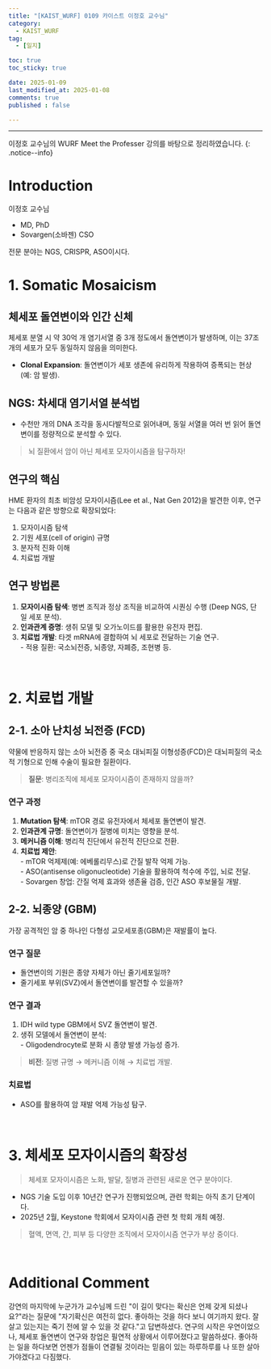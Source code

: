 ```yaml
---
title: "[KAIST_WURF] 0109 카이스트 이정호 교수님"  
category:  
  - KAIST_WURF  
tag:  
  - [일지]  

toc: true  
toc_sticky: true  

date: 2025-01-09  
last_modified_at: 2025-01-08  
comments: true  
published : false

---
```


---

이정호 교수님의 WURF Meet the Professer 강의를 바탕으로 정리하였습니다.
{: .notice--info} 

# Introduction
  이정호 교수님  
  - MD, PhD  
  - Sovargen(소바젠) CSO  

  전문 분야는 NGS, CRISPR, ASO이시다.  

# 1. Somatic Mosaicism  
## 체세포 돌연변이와 인간 신체  

  체세포 분열 시 약 30억 개 염기서열 중 3개 정도에서 돌연변이가 발생하며, 이는 37조 개의 세포가 모두 동일하지 않음을 의미한다.  
  - **Clonal Expansion**: 돌연변이가 세포 생존에 유리하게 작용하여 증폭되는 현상 (예: 암 발생).  

## NGS: 차세대 염기서열 분석법  
  - 수천만 개의 DNA 조각을 동시다발적으로 읽어내며, 동일 서열을 여러 번 읽어 돌연변이를 정량적으로 분석할 수 있다.  

  > 뇌 질환에서 암이 아닌 체세포 모자이시즘을 탐구하자!  

## 연구의 핵심  
  HME 환자의 최초 비암성 모자이시즘(Lee et al., Nat Gen 2012)을 발견한 이후, 연구는 다음과 같은 방향으로 확장되었다:  
  1. 모자이시즘 탐색  
  2. 기원 세포(cell of origin) 규명  
  3. 분자적 진화 이해  
  4. 치료법 개발  

## 연구 방법론  
  1. **모자이시즘 탐색**: 병변 조직과 정상 조직을 비교하여 시퀀싱 수행 (Deep NGS, 단일 세포 분석).  
  2. **인과관계 증명**: 생쥐 모델 및 오가노이드를 활용한 유전자 편집.  
  3. **치료법 개발**: 타겟 mRNA에 결합하여 뇌 세포로 전달하는 기술 연구.  
    - 적용 질환: 국소뇌전증, 뇌종양, 자폐증, 조현병 등.  

<br>  

# 2. 치료법 개발  
## 2-1. 소아 난치성 뇌전증 (FCD)  
  약물에 반응하지 않는 소아 뇌전증 중 국소 대뇌피질 이형성증(FCD)은 대뇌피질의 국소적 기형으로 인해 수술이 필요한 질환이다.  

  > **질문**: 병리조직에 체세포 모자이시즘이 존재하지 않을까?  

### 연구 과정  
  1. **Mutation 탐색**: mTOR 경로 유전자에서 체세포 돌연변이 발견.  
  2. **인과관계 규명**: 돌연변이가 질병에 미치는 영향을 분석.  
  3. **메커니즘 이해**: 병리적 진단에서 유전적 진단으로 전환.  
  4. **치료법 제안**:  
    - mTOR 억제제(예: 에베롤리무스)로 간질 발작 억제 가능.  
    - ASO(antisense oligonucleotide) 기술을 활용하여 척수에 주입, 뇌로 전달.  
    - Sovargen 창업: 간질 억제 효과와 생존율 검증, 인간 ASO 후보물질 개발.  

## 2-2. 뇌종양 (GBM)  
  가장 공격적인 암 중 하나인 다형성 교모세포종(GBM)은 재발률이 높다.  

### 연구 질문  
  - 돌연변이의 기원은 종양 자체가 아닌 줄기세포일까?  
  - 줄기세포 부위(SVZ)에서 돌연변이를 발견할 수 있을까?  

### 연구 결과  
  1. IDH wild type GBM에서 SVZ 돌연변이 발견.  
  2. 생쥐 모델에서 돌연변이 분석:  
    - Oligodendrocyte로 분화 시 종양 발생 가능성 증가.  

  > **비전**: 질병 규명 → 메커니즘 이해 → 치료법 개발.  

### 치료법  
  - ASO를 활용하여 암 재발 억제 가능성 탐구.  

<br>  

# 3. 체세포 모자이시즘의 확장성  
  > 체세포 모자이시즘은 노화, 발달, 질병과 관련된 새로운 연구 분야이다.  

  - NGS 기술 도입 이후 10년간 연구가 진행되었으며, 관련 학회는 아직 초기 단계이다.  
  - 2025년 2월, Keystone 학회에서 모자이시즘 관련 첫 학회 개최 예정.  

  > 혈액, 면역, 간, 피부 등 다양한 조직에서 모자이시즘 연구가 부상 중이다.  

<br>  

# Additional Comment
  강연의 마지막에 누군가가 교수님께 드린 "이 길이 맞다는 확신은 언제 갖게 되셨나요?"라는 질문에 "자기확신은 여전히 없다. 좋아하는 것을 하다 보니 여기까지 왔다. 잘 살고 있는지는 죽기 전에 알 수 있을 것 같다."고 답변하셨다. 연구의 시작은 우연이었으나, 체세포 돌연변이 연구와 창업은 필연적 상황에서 이루어졌다고 말씀하셨다. 
  좋아하는 일을 하다보면 언젠가 점들이 연결될 것이라는 믿음이 있는 하루하루를 나 또한 살아가야겠다고 다짐했다.

